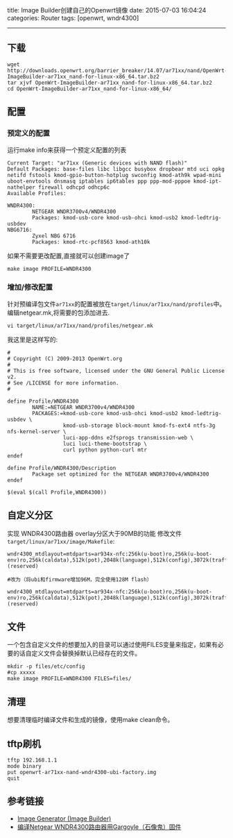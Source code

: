 title: Image Builder创建自己的Openwrt镜像
date: 2015-07-03 16:04:24
categories: Router
tags: [openwrt, wndr4300]

---

## 下载
```
wget http://downloads.openwrt.org/barrier_breaker/14.07/ar71xx/nand/OpenWrt-ImageBuilder-ar71xx_nand-for-linux-x86_64.tar.bz2
tar xjvf OpenWrt-ImageBuilder-ar71xx_nand-for-linux-x86_64.tar.bz2
cd OpenWrt-ImageBuilder-ar71xx_nand-for-linux-x86_64/
```
<!-- more -->
## 配置
### 预定义的配置
运行make info来获得一个预定义配置的列表
```
Current Target: "ar71xx (Generic devices with NAND flash)"
Default Packages: base-files libc libgcc busybox dropbear mtd uci opkg netifd fstools kmod-gpio-button-hotplug swconfig kmod-ath9k wpad-mini uboot-envtools dnsmasq iptables ip6tables ppp ppp-mod-pppoe kmod-ipt-nathelper firewall odhcpd odhcp6c
Available Profiles:

WNDR4300:
        NETGEAR WNDR3700v4/WNDR4300
        Packages: kmod-usb-core kmod-usb-ohci kmod-usb2 kmod-ledtrig-usbdev
NBG6716:
        Zyxel NBG 6716
        Packages: kmod-rtc-pcf8563 kmod-ath10k
```
如果不需要更改配置,直接就可以创建image了

```
make image PROFILE=WNDR4300
```

### 增加/修改配置
针对预编译包文件`ar71xx`的配置被放在`target/linux/ar71xx/nand/profiles`中。
编辑netgear.mk,将需要的包添加进去. 
```
vi target/linux/ar71xx/nand/profiles/netgear.mk
```
我这里是这样写的:
```
# 
# Copyright (C) 2009-2013 OpenWrt.org 
# 
# This is free software, licensed under the GNU General Public License v2. 
# See /LICENSE for more information. 
# 
 
define Profile/WNDR4300 
        NAME:=NETGEAR WNDR3700v4/WNDR4300 
        PACKAGES:=kmod-usb-core kmod-usb-ohci kmod-usb2 kmod-ledtrig-usbdev \ 
                  kmod-usb-storage block-mount kmod-fs-ext4 ntfs-3g nfs-kernel-server \ 
                  luci-app-ddns e2fsprogs transmission-web \ 
                  luci luci-theme-bootstrap \ 
                  curl python python-curl mtr 
endef 
 
define Profile/WNDR4300/Description 
        Package set optimized for the NETGEAR WNDR3700v4/WNDR4300 
endef 
 
$(eval $(call Profile,WNDR4300)) 

```
## 自定义分区
实现 WNDR4300路由器 overlay分区大于90MB的功能
修改文件`target/linux/ar71xx/image/Makefile`:
```
wndr4300_mtdlayout=mtdparts=ar934x-nfc:256k(u-boot)ro,256k(u-boot-env)ro,256k(caldata),512k(pot),2048k(language),512k(config),3072k(traffic_meter),2048k(kernel),23552k(ubi),25600k@0x6c0000(firmware),256k(caldata_backup),-(reserved)

#改为（将ubi和firmware增加96M，完全使用128M flash）

wndr4300_mtdlayout=mtdparts=ar934x-nfc:256k(u-boot)ro,256k(u-boot-env)ro,256k(caldata),512k(pot),2048k(language),512k(config),3072k(traffic_meter),2048k(kernel),121856k(ubi),123904k@0x6c0000(firmware),256k(caldata_backup),-(reserved)
```

## 文件
一个包含自定义文件的想要加入的目录可以通过使用FILES变量来指定，如果有必要的话自定义文件会替换掉默认已经存在的文件。
```
mkdir -p files/etc/config
#cp xxxxx
make image PROFILE=WNDR4300 FILES=files/
```
## 清理
想要清理临时编译文件和生成的镜像，使用make clean命令。


## tftp刷机

```
tftp 192.168.1.1
mode binary
put openwrt-ar71xx-nand-wndr4300-ubi-factory.img
quit
```

## 参考链接
- [Image Generator (Image Builder)](http://wiki.openwrt.org/zh-cn/doc/howto/obtain.firmware.generate)
- [编译Netgear WNDR4300路由器用Gargoyle（石像鬼）固件](http://blog.ltns.info/linux/build_gargoyle_firmware_for_netgear_wndr4300/)
